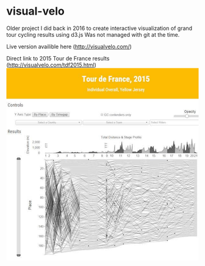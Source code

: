 # visual-velo

Older project I did back in 2016 to create interactive visualization of grand tour cycling results using d3.js
Was not managed with git at the time.

Live version availible here (http://visualvelo.com/)

Direct link to 2015 Tour de France results (http://visualvelo.com/tdf2015.html)
![Screenshot of visualization](https://github.com/cjensen506/visual-velo/blob/main/images/LinkPics/TDF2015_600.jpg)
